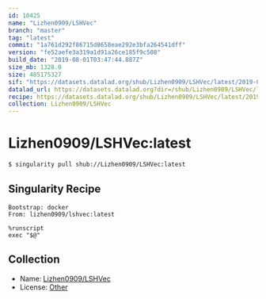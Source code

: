 ```yaml
---
id: 10425
name: "Lizhen0909/LSHVec"
branch: "master"
tag: "latest"
commit: "1a761d292f86715d8658eae292e3bfa264541dff"
version: "fe52aefe3a319a1d91a26ce185f9c508"
build_date: "2019-08-01T03:47:44.887Z"
size_mb: 1328.0
size: 485175327
sif: "https://datasets.datalad.org/shub/Lizhen0909/LSHVec/latest/2019-08-01-1a761d29-fe52aefe/fe52aefe3a319a1d91a26ce185f9c508.sif"
datalad_url: https://datasets.datalad.org?dir=/shub/Lizhen0909/LSHVec/latest/2019-08-01-1a761d29-fe52aefe/
recipe: https://datasets.datalad.org/shub/Lizhen0909/LSHVec/latest/2019-08-01-1a761d29-fe52aefe/Singularity
collection: Lizhen0909/LSHVec
---
```


# Lizhen0909/LSHVec:latest

```bash
$ singularity pull shub://Lizhen0909/LSHVec:latest
```

## Singularity Recipe

```singularity
Bootstrap: docker
From: lizhen0909/lshvec:latest

%runscript
exec "$@"
```

## Collection

 - Name: [Lizhen0909/LSHVec](https://github.com/Lizhen0909/LSHVec)
 - License: [Other](None)

